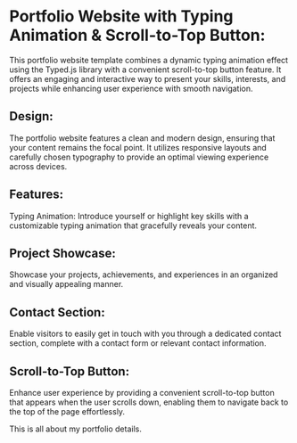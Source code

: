 <h1>Portfolio Website with Typing Animation & Scroll-to-Top Button:</h1>
This portfolio website template combines a dynamic typing animation effect using the Typed.js library with a convenient scroll-to-top button feature. It offers an engaging and interactive way to present your skills, interests, and projects while enhancing user experience with smooth navigation.

<h2>Design:</h2>
The portfolio website features a clean and modern design, ensuring that your content remains the focal point. It utilizes responsive layouts and carefully chosen typography to provide an optimal viewing experience across devices.

<h2>Features:</h2>
Typing Animation: Introduce yourself or highlight key skills with a customizable typing animation that gracefully reveals your content.

<h2>Project Showcase: </h2>Showcase your projects, achievements, and experiences in an organized and visually appealing manner.

<h2>Contact Section:</h2> Enable visitors to easily get in touch with you through a dedicated contact section, complete with a contact form or relevant contact information.

<h2>Scroll-to-Top Button:</h2> Enhance user experience by providing a convenient scroll-to-top button that appears when the user scrolls down, enabling them to navigate back to the top of the page effortlessly.

This is all about my portfolio details.
